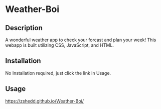 # Weather-Boi

## Description 
A wonderful weather app to check your forcast and plan your week!
This webapp is built utilizing CSS, JavaScript, and HTML.
## Installation 
No Installation required, just click the link in Usage.

## Usage 
https://zshedd.github.io/Weather-Boi/





